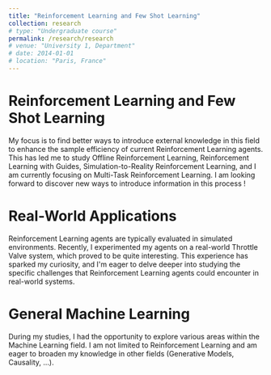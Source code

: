 ```yaml
---
title: "Reinforcement Learning and Few Shot Learning"
collection: research
# type: "Undergraduate course"
permalink: /research/research
# venue: "University 1, Department"
# date: 2014-01-01
# location: "Paris, France"
---
```


Reinforcement Learning and Few Shot Learning
======

My focus is to find better ways to introduce external knowledge in this field to enhance the sample efficiency of current Reinforcement Learning agents. This has led me to study Offline Reinforcement Learning, Reinforcement Learning with Guides, Simulation-to-Reality Reinforcement Learning, and I am currently focusing on Multi-Task Reinforcement Learning.
I am looking forward to discover new ways to introduce information in this process !

Real-World Applications
======

Reinforcement Learning agents are typically evaluated in simulated environments. Recently, I experimented my agents on a real-world Throttle Valve system, which proved to be quite interesting. This experience has sparked my curiosity, and I'm eager to delve deeper into studying the specific challenges that Reinforcement Learning agents could encounter in real-world systems.

General Machine Learning
======

During my studies, I had the opportunity to explore various areas within the Machine Learning field. I am not limited to Reinforcement Learning and am eager to broaden my knowledge in other fields (Generative Models, Causality, ...).
